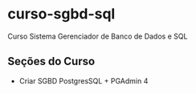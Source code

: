 # curso-sgbd-sql
Curso Sistema Gerenciador de Banco de Dados e SQL

## Seções do Curso
- Criar SGBD PostgresSQL + PGAdmin 4
